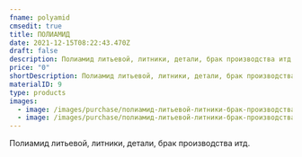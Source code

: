 ```yaml
---
fname: polyamid
cmsedit: true
title: ПОЛИАМИД
date: 2021-12-15T08:22:43.470Z
draft: false
description: Полиамид литьевой, литники, детали, брак производства итд.
price: "0"
shortDescription: Полиамид литьевой, литники, детали, брак производства итд.
materialID: 9
type: products
images:
  - image: /images/purchase/полиамид-литьевой-литники-брак-производства-1.jpg
  - image: /images/purchase/полиамид-литьевой-литники-брак-производства-2.jpg
---
```

Полиамид литьевой, литники, детали, брак производства итд.
